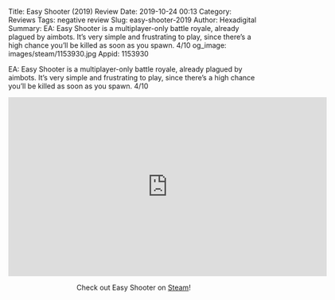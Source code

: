 Title: Easy Shooter (2019) Review
Date: 2019-10-24 00:13
Category: Reviews
Tags: negative review
Slug: easy-shooter-2019
Author: Hexadigital
Summary: EA: Easy Shooter is a multiplayer-only battle royale, already plagued by aimbots. It’s very simple and frustrating to play, since there’s a high chance you’ll be killed as soon as you spawn. 4/10
og_image: images/steam/1153930.jpg
Appid: 1153930

EA: Easy Shooter is a multiplayer-only battle royale, already plagued by aimbots. It’s very simple and frustrating to play, since there’s a high chance you’ll be killed as soon as you spawn. 4/10

<center><iframe src="https://www.youtube.com/embed/iLXbpHFKoHw?feature=oembed" allow="accelerometer; autoplay; encrypted-media; gyroscope; picture-in-picture" width="640" height="360" frameborder="0"></iframe>

Check out Easy Shooter on [Steam](https://store.steampowered.com/app/1153930/?curator_clanid=34633900)!</center>

